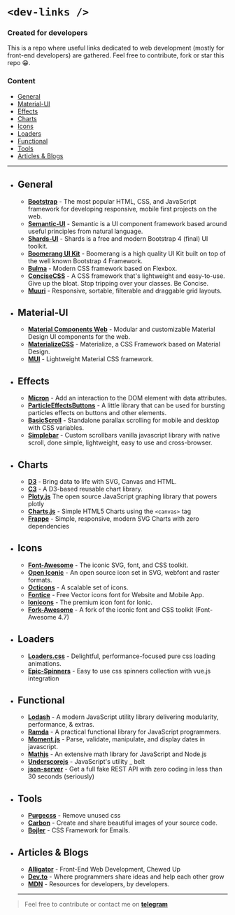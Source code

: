 #  ``` <dev-links /> ```

### Created for developers  

This is a repo where useful links dedicated to web development (mostly for front-end developers) are gathered. Feel free to contribute, fork or star this repo :grin:. 


### Content
* [General](#general)
* [Material-UI](#material-ui)
* [Effects](#effects)
* [Charts](#charts)
* [Icons](#icons)
* [Loaders](#loaders)
* [Functional](#functional)
* [Tools](#tools)
* [Articles & Blogs](#articles--blogs)



---
- ##  General
	 - [**Bootstrap**](https://github.com/twbs/bootstrap) - The most popular HTML, CSS, and JavaScript framework for developing responsive, mobile first projects on the web. 
	 - [**Semantic-UI**](https://github.com/semantic-org/semantic-ui) - Semantic is a UI component framework based around useful principles from natural language.
	 - [**Shards-UI**](https://github.com/DesignRevision/shards-ui) - Shards is a free and modern Bootstrap 4 (final) UI toolkit.
	 - [**Boomerang UI Kit**](https://github.com/webpixels/boomerang-ui-kit) - Boomerang is a high quality UI Kit built on top of the well known Bootstrap 4 Framework.
	 - [**Bulma**](https://github.com/jgthms/bulma) - Modern CSS framework based on Flexbox.
	 - [**ConciseCSS**](https://github.com/ConciseCSS/concise.css) - A CSS framework that's lightweight and easy-to-use. Give up the bloat. Stop tripping over your classes. Be Concise.
	 - [**Muuri**](https://github.com/haltu/muuri) - Responsive, sortable, filterable and draggable grid layouts.

- ## Material-UI
	 - [**Material Components Web**](https://github.com/material-components/material-components-web) - Modular and customizable Material Design UI components for the web.
	 - [**MaterializeCSS**](https://github.com/Dogfalo/materialize) - Materialize, a CSS Framework based on Material Design.
	 - [**MUI**](https://github.com/muicss/mui) - Lightweight Material CSS framework.

- ##  Effects
	 - [**Micron**](https://webkul.github.io/micron/) - Add an interaction to the DOM element with data attributes.
	 - [**ParticleEffectsButtons**](https://github.com/codrops/ParticleEffectsButtons/) - A little library that can be used for bursting particles effects on buttons and other elements.
     - [**BasicScroll**](https://github.com/electerious/basicScroll) - Standalone parallax scrolling for mobile and desktop with CSS variables.
	- [**Simplebar**](https://github.com/Grsmto/simplebar) - Custom scrollbars vanilla javascript library with native scroll, done simple, lightweight, easy to use and cross-browser.


- ##  Charts
	 - [**D3**](https://github.com/d3/d3) - Bring data to life with SVG, Canvas and HTML.
	 - [**C3**](https://github.com/c3js/c3) - A D3-based reusable chart library.
	 - [**Ploty.js**](https://github.com/plotly/plotly.js) The open source JavaScript graphing library that powers plotly
	 - [**Charts.js**](https://github.com/danielgindi/Charts) - Simple HTML5 Charts using the ``` <canvas> ``` tag
	 - [**Frappe**](https://github.com/frappe/charts) - Simple, responsive, modern SVG Charts with zero dependencies

- ##  Icons
	 - [**Font-Awesome**](https://github.com/FortAwesome/Font-Awesome) - The iconic SVG, font, and CSS toolkit.
	 - [**Open Iconic**](https://github.com/iconic/open-iconic) - An open source icon set in SVG, webfont and raster formats.
	 - [**Octicons**](https://github.com/primer/octicons/) - A scalable set of icons.
	 - [**Fontice**](https://github.com/UXWing/fontice) - Free Vector icons font for Website and Mobile App.
	 - [**Ionicons**](https://github.com/ionic-team/ionicons) - The premium icon font for Ionic.
	 - [**Fork-Awesome**](https://github.com/ForkAwesome/Fork-Awesome) - A fork of the iconic font and CSS toolkit (Font-Awesome 4.7)

- ##  Loaders
	 - [**Loaders.css**](https://github.com/ConnorAtherton/loaders.css) - Delightful, performance-focused pure css loading animations.
     - [**Epic-Spinners**](https://github.com/epicmaxco/epic-spinners) - Easy to use css spinners collection with vue.js integration 

- ##  Functional
	 - [**Lodash**](https://github.com/lodash/lodash) - A modern JavaScript utility library delivering modularity, performance, & extras.
	 - [**Ramda**](https://github.com/ramda/ramda) - A practical functional library for JavaScript programmers.
	 - [**Moment.js**](https://github.com/moment/moment) - Parse, validate, manipulate, and display dates in javascript.
	 - [**Mathjs**](https://github.com/josdejong/mathjs) - An extensive math library for JavaScript and Node.js
	 - [**Underscorejs**](https://github.com/jashkenas/underscore) - JavaScript's utility _ belt
	 - [**json-server**](https://github.com/typicode/json-server) - Get a full fake REST API with zero coding in less than 30 seconds (seriously)

- ##  Tools
	 - [**Purgecss**](https://github.com/FullHuman/purgecss) - Remove unused css
	 - [**Carbon**](https://github.com/dawnlabs/carbon) - Create and share beautiful images of your source code.
     - [**Bojler**](https://github.com/Slicejack/bojler) - CSS Framework for Emails.

- ##  Articles & Blogs
	- [**Alligator**](https://alligator.io/) - Front-End Web Development, Chewed Up  
	- [**Dev.to**](https://dev.to/) - Where programmers share ideas and help each other grow
	- [**MDN**](https://developer.mozilla.org/en-US/) - Resources for developers, by developers.
	



  
  ---
> Feel free to contribute or contact me on [**telegram**](https://t.me/agonxgashi)
